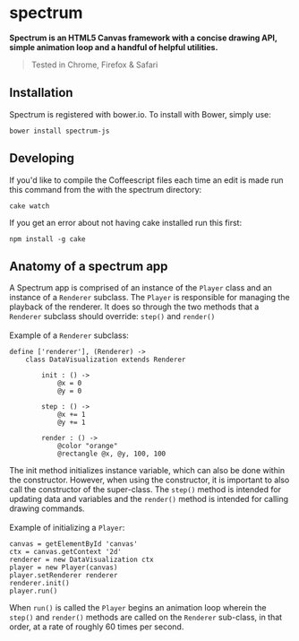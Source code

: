 # spectrum
**Spectrum is an HTML5 Canvas framework with a concise drawing API, simple animation loop and a handful of helpful utilities.**

> Tested in Chrome, Firefox & Safari

## Installation
Spectrum is registered with bower.io. To install with Bower, simply use:

```
bower install spectrum-js
```

## Developing
If you'd like to compile the Coffeescript files each time an edit is made run this command from the with the spectrum directory:

```
cake watch
```

If you get an error about not having cake installed run this first:
```
npm install -g cake
```

## Anatomy of a spectrum app
A Spectrum app is comprised of an instance of the `Player` class and an instance of a `Renderer` subclass. The `Player` is responsible for managing the playback of the renderer. It does so through the two methods that a `Renderer` subclass should override: `step()` and `render()`
<br/>
<br/>
Example of a `Renderer` subclass:
```
define ['renderer'], (Renderer) ->
    class DataVisualization extends Renderer

        init : () ->
            @x = 0
            @y = 0

        step : () ->
            @x += 1
            @y += 1

        render : () ->
            @color "orange"
            @rectangle @x, @y, 100, 100
```
The init method initializes instance variable, which can also be done within the constructor. However, when using the constructor, it is important to also call the constructor of the super-class. The `step()` method is intended for updating data and variables and the `render()` method is intended for calling drawing commands.
<br>
<br>
Example of initializing a `Player`:
```
canvas = getElementById 'canvas'
ctx = canvas.getContext '2d'
renderer = new DataVisualization ctx
player = new Player(canvas)
player.setRenderer renderer
renderer.init()
player.run()
```

When `run()` is called the `Player` begins an animation loop wherein the `step()` and `render()` methods are called on the `Renderer` sub-class, in that order, at a rate of roughly 60 times per second.

